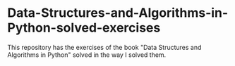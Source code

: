 # Data-Structures-and-Algorithms-in-Python-solved-exercises
This repository has the exercises of the book "Data Structures and Algorithms in Python" solved in the way I solved them.
